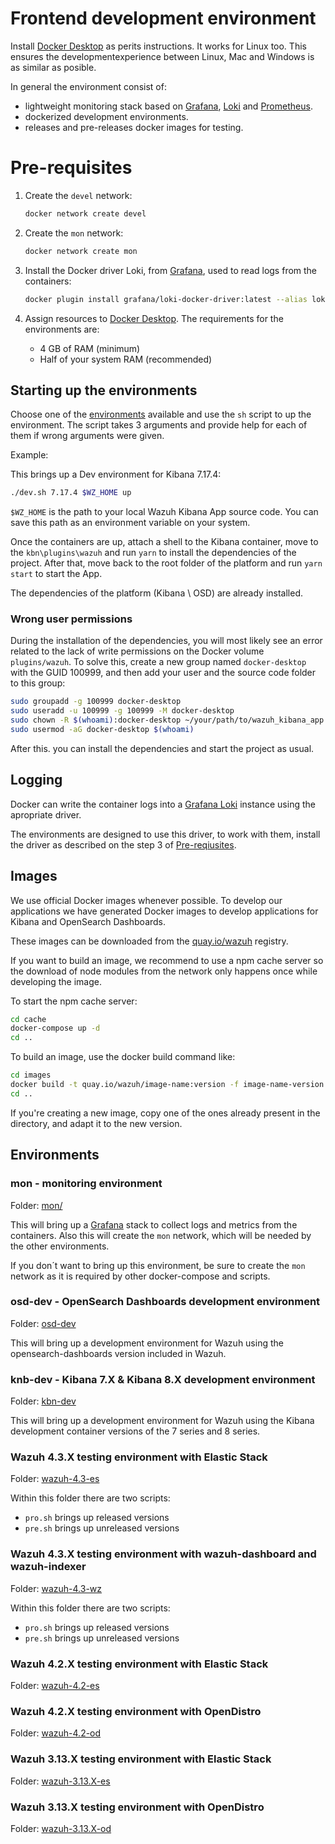 # Frontend development environment

Install [Docker Desktop][0] as perits instructions. It works for Linux too. 
This ensures the developmentexperience between Linux, Mac and Windows is as 
similar as posible.

In general the environment consist of:

- lightweight monitoring stack based on [Grafana][1], [Loki][2] and [Prometheus][3].
- dockerized development environments.
- releases and pre-releases docker images for testing.

# Pre-requisites

 1. Create the `devel` network:

	```bash
	docker network create devel
	```

 2. Create the `mon` network:

	```bash
	docker network create mon
	```

 3. Install the Docker driver Loki, from [Grafana][1], used to read logs from the containers:

	```bash
	docker plugin install grafana/loki-docker-driver:latest --alias loki --grant-all-permissions
	```
 4. Assign resources to [Docker Desktop][0]. The requirements for the environments are:
	- 4 GB of RAM (minimum)
	- Half of your system RAM (recommended)
	

## Starting up the environments

Choose one of the [environments](#environments) available and use the `sh` script
to up the environment. The script takes 3 arguments and provide help for each of
them if wrong arguments were given.

Example:

This brings up a Dev environment for Kibana 7.17.4:
```bash
./dev.sh 7.17.4 $WZ_HOME up
```

`$WZ_HOME` is the path to your local Wazuh Kibana App source code. You can save
this path as an environment variable on your system.

Once the containers are up, attach a shell to the Kibana container, move to 
the `kbn\plugins\wazuh` and run `yarn` to install the dependencies of the project.
After that, move back to the root folder of the platform and run `yarn start` to
start the App.

The dependencies of the platform (Kibana \ OSD) are already installed.

### Wrong user permissions

During the installation of the dependencies, you will most likely see an error
related to the lack of write permissions on the Docker volume `plugins/wazuh`.
To solve this, create a new group named `docker-desktop` with the GUID 100999,
and then add your user and the source code folder to this group:

```bash
sudo groupadd -g 100999 docker-desktop
sudo useradd -u 100999 -g 100999 -M docker-desktop
sudo chown -R $(whoami):docker-desktop ~/your/path/to/wazuh_kibana_app
sudo usermod -aG docker-desktop $(whoami)
```

After this. you can install the dependencies and start the project as usual.

## Logging

Docker can write the container logs into a [Grafana Loki][2] instance using
the apropriate driver.

The environments are designed to use this driver, to work with them,
install the driver as described on the step 3 of [Pre-reqiusites](#pre-requisites).

## Images

We use official Docker images whenever possible. To develop our
applications we have generated Docker images to develop applications
for Kibana and OpenSearch Dashboards.

These images can be downloaded from the [quay.io/wazuh][4] registry.

If you want to build an image, we recommend to use a npm cache server
so the download of node modules from the network only happens once
while developing the image.


 To start the npm cache server:

```bash
cd cache
docker-compose up -d
cd ..
```

To build an image, use the docker build command like:

```bash
cd images
docker build -t quay.io/wazuh/image-name:version -f image-name-version.Dockerfile .
cd ..
```

If you're creating a new image, copy one of the ones already present
in the directory, and adapt it to the new version.

## Environments

### **mon** - monitoring environment

Folder: [mon/](./mon/)

This will bring up a [Grafana](https://grafana.com/) stack to collect
logs and metrics from the containers. Also this will create the `mon`
network, which will be needed by the other environments.

If you don´t want to bring up this environment, be sure to create the
`mon` network as it is required by other docker-compose and scripts.


### **osd-dev** - OpenSearch Dashboards development environment

Folder: [osd-dev](./osd-dev/)

This will bring up a development environment for Wazuh using the
opensearch-dashboards version included in Wazuh.

### **knb-dev** - Kibana 7.X & Kibana 8.X development environment

Folder: [kbn-dev](./kbn-dev/)

This will bring up a development environment for Wazuh using the Kibana
development container versions of the 7 series and 8 series.

### Wazuh 4.3.X testing environment with Elastic Stack

Folder: [wazuh-4.3-es](./wazuh-4.3-es)

Within this folder there are two scripts:

 - `pro.sh` brings up released versions
 - `pre.sh` brings up unreleased versions

### Wazuh 4.3.X testing environment with wazuh-dashboard and wazuh-indexer

Folder: [wazuh-4.3-wz](./wazuh-4.3-wz)

Within this folder there are two scripts:

 - `pro.sh` brings up released versions
 - `pre.sh` brings up unreleased versions

### Wazuh 4.2.X testing environment with Elastic Stack

Folder: [wazuh-4.2-es](./wazuh-4.2-es)

### Wazuh 4.2.X testing environment with OpenDistro

Folder: [wazuh-4.2-od](./wazuh-4.2-od)

### Wazuh 3.13.X testing environment with Elastic Stack

Folder: [wazuh-3.13.X-es](./wazuh-3.13.X-es)

### Wazuh 3.13.X testing environment with OpenDistro

Folder: [wazuh-3.13.X-od](./wazuh-3.13.X-od)


[0]: <https://docs.docker.com/get-docker/> "Docker Desktop"
[1]: <https://grafana.com/> "Grafana"
[2]: <https://grafana.com/oss/loki/> "Loki"
[3]: <https://prometheus.io/docs/visualization/grafana/> "Prometheus"
[4]: <https://quay.io/organization/wazuh> "quay.io/wazuh"